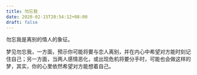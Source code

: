 ```yaml
---
title: 勿忘我
date: 2020-02-15T20:54:12+08:00
draft: false
---
```


勿忘我是离别的情人的象征。

梦见勿忘我，一方面，预示你可能将要与恋人离别，并在内心中希望对方能时刻记住自己；另一方面，当两人感情恶化，或出现危机将要分手时，可能也会做这样的梦，其实，你的心里依然希望对方能想着自己。

